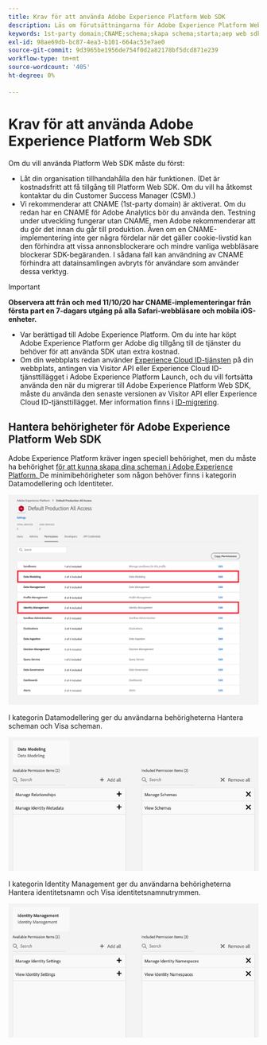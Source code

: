 ```yaml
---
title: Krav för att använda Adobe Experience Platform Web SDK
description: Läs om förutsättningarna för Adobe Experience Platform Web SDK.
keywords: 1st-party domain;CNAME;schema;skapa schema;starta;aep web sdk extension;extension;configuration id;configuration tool;data element;create data element;XDM Object;sendEvent;send Event;
exl-id: 98ae69db-bc87-4ea3-b101-664ac53e7ae0
source-git-commit: 9d3965be1956de754f0d2a82178bf5dcd871e239
workflow-type: tm+mt
source-wordcount: '405'
ht-degree: 0%

---
```


# Krav för att använda Adobe Experience Platform Web SDK

Om du vill använda Platform Web SDK måste du först:

- Låt din organisation tillhandahålla den här funktionen. (Det är kostnadsfritt att få tillgång till Platform Web SDK. Om du vill ha åtkomst kontaktar du din Customer Success Manager (CSM).)
- Vi rekommenderar att CNAME (1st-party domain) är aktiverat. Om du redan har en CNAME för Adobe Analytics bör du använda den. Testning under utveckling fungerar utan CNAME, men Adobe rekommenderar att du gör det innan du går till produktion. Även om en CNAME-implementering inte ger några fördelar när det gäller cookie-livstid kan den förhindra att vissa annonsblockerare och mindre vanliga webbläsare blockerar SDK-begäranden. I sådana fall kan användning av CNAME förhindra att datainsamlingen avbryts för användare som använder dessa verktyg.

>[!IMPORTANT]
>
>**Observera att från och med 11/10/20 har CNAME-implementeringar från första part en 7-dagars utgång på alla Safari-webbläsare och mobila iOS-enheter.**

- Var berättigad till Adobe Experience Platform. Om du inte har köpt Adobe Experience Platform ger Adobe dig tillgång till de tjänster du behöver för att använda SDK utan extra kostnad.
- Om din webbplats redan använder [Experience Cloud ID-tjänsten](https://experienceleague.adobe.com/docs/experience-platform/edge/identity/overview.html) på din webbplats, antingen via Visitor API eller Experience Cloud ID-tjänsttillägget i Adobe Experience Platform Launch, och du vill fortsätta använda den när du migrerar till Adobe Experience Platform Web SDK, måste du använda den senaste versionen av Visitor API eller Experience Cloud ID-tjänsttillägget. Mer information finns i [ID-migrering](https://experienceleague.adobe.com/docs/experience-platform/edge/identity/overview.html?lang=en#identity).

## Hantera behörigheter för Adobe Experience Platform Web SDK

Adobe Experience Platform kräver ingen speciell behörighet, men du måste ha behörighet [för att kunna skapa dina scheman i Adobe Experience Platform. ](https://experienceleague.adobe.com/docs/experience-platform/access-control/home.html?lang=en) De minimibehörigheter som någon behöver finns i kategorin Datamodellering och Identiteter.

![](../images/AEP-permission-categories.png)

I kategorin Datamodellering ger du användarna behörigheterna Hantera scheman och Visa scheman.

![](../images/data-modeling-permissions.png)

I kategorin Identity Management ger du användarna behörigheterna Hantera identitetsnamn och Visa identitetsnamnutrymmen.

![](../images/identity-management-permissions.png)
